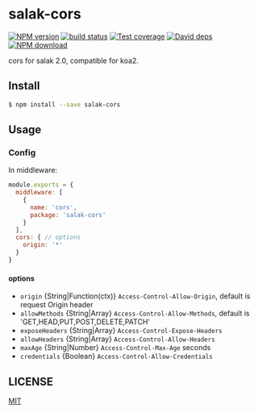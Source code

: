# salak-cors

[![NPM version][npm-image]][npm-url]
[![build status][travis-image]][travis-url]
[![Test coverage][coveralls-image]][coveralls-url]
[![David deps][david-image]][david-url]
[![NPM download][download-image]][download-url]

[npm-image]: https://img.shields.io/npm/v/salak-cors.svg?style=flat-square
[npm-url]: https://npmjs.org/package/salak-cors
[travis-image]: https://img.shields.io/travis/SalakJS/salak-cors.svg?style=flat-square
[travis-url]: https://travis-ci.org/SalakJS/salak-cors
[coveralls-image]: https://img.shields.io/codecov/c/github/salakjs/salak-cors.svg?style=flat-square
[coveralls-url]: https://codecov.io/github/salakjs/salak-cors?branch=master
[david-image]: https://img.shields.io/david/SalakJS/salak-cors.svg?style=flat-square
[david-url]: https://david-dm.org/SalakJS/salak-cors
[download-image]: https://img.shields.io/npm/dm/salak-cors.svg?style=flat-square
[download-url]: https://npmjs.org/package/salak-cors

cors for salak 2.0, compatible for koa2.

## Install

```sh
$ npm install --save salak-cors
```

## Usage

### Config

In middleware:

```javascript
module.exports = {
  middleware: [
    {
      name: 'cors',
      package: 'salak-cors'
    }
  ],
  cors: { // options
    origin: '*'
  }
}
```

#### options

- `origin` {String|Function(ctx)} `Access-Control-Allow-Origin`, default is request Origin header
- `allowMethods` {String|Array} `Access-Control-Allow-Methods`, default is 'GET,HEAD,PUT,POST,DELETE,PATCH'
- `exposeHeaders` {String|Array} `Access-Control-Expose-Headers`
- `allowHeaders` {String|Array} `Access-Control-Allow-Headers`
- `maxAge` {String|Number} `Access-Control-Max-Age` seconds
- `credentials` {Boolean} `Access-Control-Allow-Credentials`

## LICENSE

[MIT](LICENSE)

